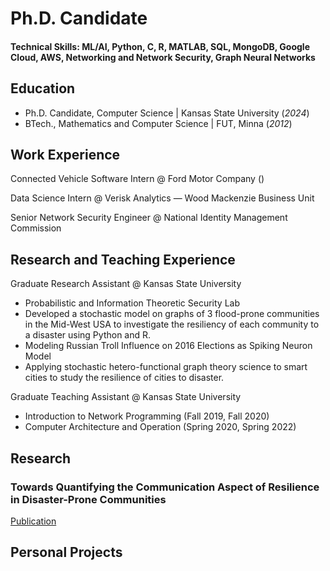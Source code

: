 # Ph.D. Candidate
#### Technical Skills: ML/AI, Python, C, R, MATLAB, SQL, MongoDB, Google Cloud, AWS, Networking and Network Security, Graph Neural Networks


## Education
- Ph.D. Candidate, Computer Science | Kansas State University (_2024_)
- BTech., Mathematics and Computer Science | FUT, Minna (_2012_)

    

## Work Experience
Connected Vehicle Software Intern @ Ford Motor Company ()

Data Science Intern @ Verisk Analytics — Wood Mackenzie Business Unit

Senior Network Security Engineer @ National Identity Management Commission

## Research and Teaching Experience
Graduate Research Assistant @ Kansas State University 
- Probabilistic and Information Theoretic Security Lab
- Developed a stochastic model on graphs of 3 flood-prone communities in the Mid-West USA to investigate the resiliency of each community to a disaster using Python and R.
- Modeling Russian Troll Influence on 2016 Elections as Spiking Neuron Model
- Applying stochastic hetero-functional graph theory science to smart cities to study the resilience of cities to disaster.

Graduate Teaching Assistant @ Kansas State University 
- Introduction to Network Programming (Fall 2019, Fall 2020)
- Computer Architecture and Operation (Spring 2020, Spring 2022)


## Research
### Towards Quantifying the Communication Aspect of Resilience in Disaster-Prone Communities
[Publication](https://www.nature.com/articles/s41598-024-59192-3)

## Personal Projects



